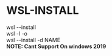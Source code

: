 # WSL-INSTALL
wsl --install
<br>
wsl -l -o
<br>
wsl --install -d NAME
<br>
<b>NOTE: Cant Support On windows 2019
